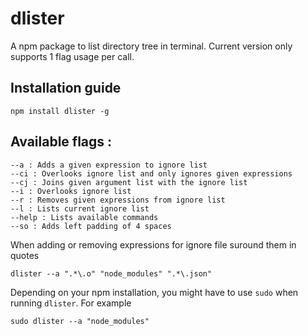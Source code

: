 # dlister

A npm package to list directory tree in terminal. Current version only supports 1 flag usage per call.

## Installation guide

```
npm install dlister -g
```

## Available flags :

```
--a : Adds a given expression to ignore list
--ci : Overlooks ignore list and only ignores given expressions
--cj : Joins given argument list with the ignore list
--i : Overlooks ignore list
--r : Removes given expressions from ignore list
--l : Lists current ignore list
--help : Lists available commands
--so : Adds left padding of 4 spaces
```

When adding or removing expressions for ignore file suround them in quotes

```
dlister --a ".*\.o" "node_modules" ".*\.json"
```

Depending on your npm installation, you might have to use `sudo` when running `dlister`. For example

```
sudo dlister --a "node_modules"
```
